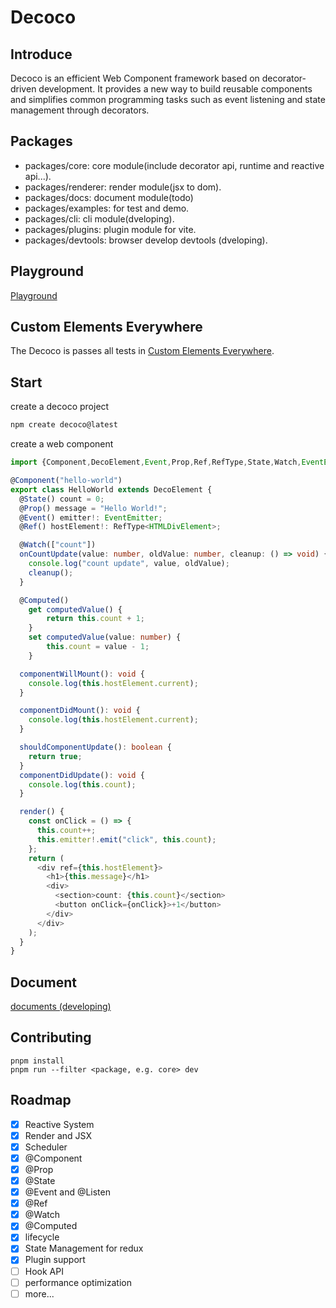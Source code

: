 # Decoco

## Introduce

Decoco is an efficient Web Component framework based on decorator-driven development. It provides a new way to build reusable components and simplifies common programming tasks such as event listening and state management through decorators.

## Packages

- packages/core: core module(include decorator api, runtime and reactive api...).
- packages/renderer: render module(jsx to dom).
- packages/docs: document module(todo)
- packages/examples: for test and demo.
- packages/cli: cli module(dveloping).
- packages/plugins: plugin module for vite.
- packages/devtools: browser develop devtools (dveloping).

## Playground

[Playground](https://stackblitz.com/edit/vitejs-vite-cqddjnit?file=src%2FApp.tsx)

## Custom Elements Everywhere

The Decoco is passes all tests in [Custom Elements Everywhere](https://star-ll.github.io/custom-elements-everywhere/#decoco).

## Start

create a decoco project

```bash
npm create decoco@latest
```

create a web component

```typescript jsx
import {Component,DecoElement,Event,Prop,Ref,RefType,State,Watch,EventEmitter,} from "@decoco/core";

@Component("hello-world")
export class HelloWorld extends DecoElement {
  @State() count = 0;
  @Prop() message = "Hello World!";
  @Event() emitter!: EventEmitter;
  @Ref() hostElement!: RefType<HTMLDivElement>;

  @Watch(["count"])
  onCountUpdate(value: number, oldValue: number, cleanup: () => void) {
    console.log("count update", value, oldValue);
    cleanup();
  }

  @Computed()
	get computedValue() {
		return this.count + 1;
	}
	set computedValue(value: number) {
		this.count = value - 1;
	}

  componentWillMount(): void {
    console.log(this.hostElement.current);
  }

  componentDidMount(): void {
    console.log(this.hostElement.current);
  }

  shouldComponentUpdate(): boolean {
    return true;
  }
  componentDidUpdate(): void {
    console.log(this.count);
  }

  render() {
    const onClick = () => {
      this.count++;
      this.emitter!.emit("click", this.count);
    };
    return (
      <div ref={this.hostElement}>
        <h1>{this.message}</h1>
        <div>
          <section>count: {this.count}</section>
          <button onClick={onClick}>+1</button>
        </div>
      </div>
    );
  }
}

```

## Document

[documents (developing)](https://star-ll.github.io/Deco/)

## Contributing

```shell
pnpm install
pnpm run --filter <package, e.g. core> dev
```

## Roadmap
- [x] Reactive System
- [x] Render and JSX
- [x] Scheduler
- [x] @Component
- [x] @Prop
- [x] @State
- [X] @Event and @Listen
- [x] @Ref
- [x] @Watch
- [x] @Computed
- [x] lifecycle
- [x] State Management for redux
- [x] Plugin support
- [ ] Hook API
- [ ] performance optimization
- [ ] more...
